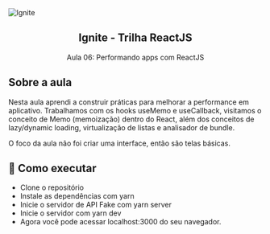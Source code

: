 <img alt="Ignite" src="https://i.imgur.com/eCVyxxy.png">
<h2 align="center">
  Ignite - Trilha ReactJS
</h2>
<p align="center">
  Aula 06: Performando apps com ReactJS
</p>

## Sobre a aula

Nesta aula aprendi a construir práticas para melhorar a performance em aplicativo. Trabalhamos com os hooks useMemo e useCallback, visitamos o conceito de Memo (memoização) dentro do React, além dos conceitos de lazy/dynamic loading, virtualização de listas e analisador de bundle.

O foco da aula não foi criar uma interface, então são telas básicas.

## 🚀 Como executar

- Clone o repositório
- Instale as dependências com yarn
- Inicie o servidor de API Fake com yarn server
- Inicie o servidor com yarn dev
- Agora você pode acessar localhost:3000 do seu navegador.